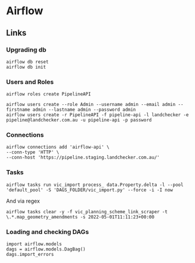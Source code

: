 # Airflow

## Links

### Upgrading db
	airflow db reset
    airflow db init

### Users and Roles
	airflow roles create PipelineAPI
    
    airflow users create --role Admin --username admin --email admin --firstname admin --lastname admin --password admin    
    airflow users create -r PipelineAPI -f pipeline-api -l landchecker -e pipeline@landchecker.com.au -u pipeline-api -p password
    
### Connections
    airflow connections add 'airflow-api' \
    --conn-type 'HTTP' \
    --conn-host 'https://pipeline.staging.landchecker.com.au/'


### Tasks
    airflow tasks run vic_import process_ data.Property.delta -l --pool 'default_pool' -S 'DAGS_FOLDER/vic_import.py' --force -i -I now

And via regex

    airflow tasks clear -y -f vic_planning_scheme_link_scraper -t \.*.map_geometry_amendments -s 2022-05-01T11:11:23+00:00

### Loading and checking DAGs

    import airflow.models
    dags = airflow.models.DagBag()
    dags.import_errors